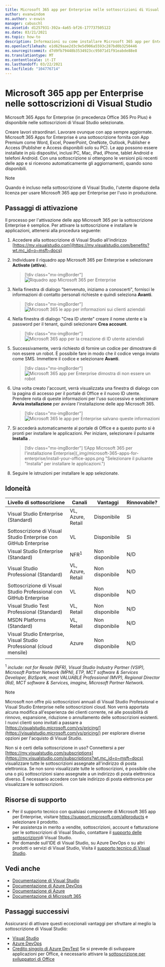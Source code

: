 ```yaml
---
title: Microsoft 365 app per Enterprise nelle sottoscrizioni di Visual Studio | Microsoft Docs
author: evanwindom
ms.author: v-evwin
manager: cabuschl
ms.assetid: d1257931-392a-4a65-bf26-177737505122
ms.date: 03/21/2021
ms.topic: how-to
description: Informazioni su come installare Microsoft 365 app per Enterprise
ms.openlocfilehash: e1d629aae2d3c9e5d906a5593c287bd0b3250446
ms.sourcegitcommit: d7d9fb79448b3534923cc95071d1f91eabde88e8
ms.translationtype: MT
ms.contentlocale: it-IT
ms.lasthandoff: 03/22/2021
ms.locfileid: "104776714"
---
```

# <a name="microsoft-365-apps-for-enterprise-in-visual-studio-subscriptions"></a>Microsoft 365 app per Enterprise nelle sottoscrizioni di Visual Studio
Microsoft 365 Apps for Enterprise (in precedenza Office 365 Pro Plus) è disponibile nelle sottoscrizioni di Visual Studio selezionate. 

Creare lavori straordinari. Lavorare ovunque con app sempre aggiornate. Microsoft 365 Apps for Enterprise è una sottoscrizione fornita con App Premium come Word, Excel, PowerPoint, OneNote, Outlook, Publisher e Access (Publisher e Access disponibili solo su PC). Le app possono essere installate in più dispositivi, inclusi PC, Mac, iPad, iPhone, tablet Android e telefoni Android. Con una sottoscrizione si ottengono le versioni più recenti delle app e si ricevono automaticamente gli aggiornamenti, quando sono disponibili.

> [!NOTE]
> Quando è incluso nella sottoscrizione di Visual Studio, l'utente dispone della licenza per usare Microsoft 365 app per Enterprise per l'uso in produzione.  

## <a name="activation-steps"></a>Passaggi di attivazione
Il processo per l'attivazione delle app Microsoft 365 per la sottoscrizione Enterprise è semplice.  Per attivare la sottoscrizione e installare le applicazioni, attenersi alla procedura seguente:

1. Accedere alla sottoscrizione di Visual Studio all'indirizzo [https://my.visualstudio.com](https://my.visualstudio.com/benefits?wt.mc_id=o~msft~docs)
1. Individuare il riquadro app Microsoft 365 per Enterprise e selezionare **Activate (attiva**).
   > [!div class="mx-imgBorder"]
   > ![Riquadro app Microsoft 365 per Enterprise](_img/microsoft-365-apps-for-enterprise/tile-activate.png "Selezionare ' attiva ' per iniziare a usare la sottoscrizione.")

1. Nella finestra di dialogo "benvenuto, iniziamo a conoscerti", fornisci le informazioni di contatto personali richieste e quindi seleziona **Avanti**.
   > [!div class="mx-imgBorder"]
   > ![Microsoft 365 le app per informazioni sui clienti aziendali](_img/microsoft-365-apps-for-enterprise/get-to-know-you.png "Immettere le informazioni di contatto")

1. Nella finestra di dialogo "Crea ID utente" creare il nome utente e la password per il tenant, quindi selezionare **Crea account**.
   > [!div class="mx-imgBorder"]
   > ![Microsoft 365 app per la creazione di ID utente aziendali](_img/microsoft-365-apps-for-enterprise/create-your-user-id.png "Creare l'ID utente e la password")

1. Successivamente, verrà richiesto di fornire un codice per dimostrare di non essere un robot.  È possibile fare in modo che il codice venga inviato come SMS.  Immettere il codice e selezionare **Avanti**. 
   > [!div class="mx-imgBorder"]
   > ![Microsoft 365 app per Enterprise dimostra di non essere un robot](_img/microsoft-365-apps-for-enterprise/prove-youre-not-a-robot.png "Richiedere un codice e immetterlo per continuare")

1. Una volta creato l'account, verrà visualizzata una finestra di dialogo con la pagina di accesso per il portale di Office e il nuovo ID utente.  Prendere nota di queste informazioni per l'uso successivo e selezionare **Avvia installazione** per avviare l'installazione delle app Microsoft 365.
   > [!div class="mx-imgBorder"]
   > ![Microsoft 365 le app per Enterprise salvano queste informazioni](_img/microsoft-365-apps-for-enterprise/save-this-info.png "Salvare il nuovo ID utente e il collegamento al portale di Office.")

1. Si accederà automaticamente al portale di Office e a questo punto si è pronti per installare le applicazioni.  Per iniziare, selezionare il pulsante **Installa** .
   > [!div class="mx-imgBorder"]
   > ![App Microsoft 365 per l'installazione Enterprise](_img/microsoft-365-apps-for-enterprise/install-your-office-apps.png "Selezionare il pulsante "Installa" per installare le applicazioni.")
1. Seguire le istruzioni per installare le app selezionate.  

## <a name="eligibility"></a>Idoneità

| Livello di sottoscrizione                                                 |     Canali                                            | Vantaggi                                                          | Rinnovabile?    |
|--------------------------------------------------------------------|---------------------------------------------------------|------------------------------------------------------------------|---------------|
| Visual Studio Enterprise (Standard)   | VL, Azure, Retail| Disponibile       |  Sì          |
| Sottoscrizione di Visual Studio Enterprise con GitHub Enterprise  | VL | Disponibile       |  Sì          |
| Visual Studio Enterprise (Standard)   | NFR<sup>1</sup> | Non disponibile       |  N/D          |
| Visual Studio Professional (Standard) | VL, Azure, Retail                                       | Non disponibile                                                            |  N/D          |
| Sottoscrizione di Visual Studio Professional con GitHub Enterprise | VL | Non disponibile         |  N/D          |
| Visual Studio Test Professional (Standard)                         | VL, Retail                                              | Non disponibile                                             |  N/D          |
| MSDN Platforms (Standard)                                          | VL, Retail                                              | Non disponibile                                              |  N/D          |
| Visual Studio Enterprise, Visual Studio Professional (cloud mensile) | Azure | Non disponibile | N/D |
|  |

<sup>1</sup>  *include: not for Resale (NFR), Visual Studio Industry Partner (VSIP), Microsoft Partner Network (MPN), ETP, MCT software & Services Developer, BizSpark, most VALUABLE Professional (MVP), Regional Director (Rd), MCT software & Services, imagine, Microsoft Partner Network.*

> [!NOTE]
> Microsoft non offre più sottoscrizioni annuali di Visual Studio Professional e Visual Studio Enterprise nelle sottoscrizioni cloud. Non verrà apportata alcuna modifica all'esperienza dei clienti corrente, né alle possibilità di rinnovo, espansione, riduzione o annullamento delle sottoscrizioni esistenti. I nuovi clienti sono invitati a passare a [https://visualstudio.microsoft.com/vs/pricing/](https://visualstudio.microsoft.com/vs/pricing/) per esplorare diverse opzioni per l'acquisto di Visual Studio.

Non si è certi della sottoscrizione in uso?  Connettersi a per [https://my.visualstudio.com/subscriptions](https://my.visualstudio.com/subscriptions?wt.mc_id=o~msft~docs) visualizzare tutte le sottoscrizioni assegnate all'indirizzo di posta elettronica. Se non sono visualizzate tutte le sottoscrizioni, è possibile che una o più sottoscrizioni siano assegnate a un indirizzo di posta elettronica diverso.  È necessario accedere con tale indirizzo di posta elettronica per visualizzare le sottoscrizioni.

## <a name="support-resources"></a>Risorse di supporto
- Per il supporto tecnico con qualsiasi componente di Microsoft 365 app per Enterprise, visitare https://support.microsoft.com/allproducts e selezionare il prodotto.
- Per assistenza in merito a vendite, sottoscrizioni, account e fatturazione per le sottoscrizioni di Visual Studio, contattare il [supporto delle sottoscrizioni](https://aka.ms/vssubscriberhelp)di Visual Studio.
- Per domande sull'IDE di Visual Studio, su Azure DevOps o su altri prodotti o servizi di Visual Studio,  Visita il [supporto tecnico di Visual Studio](https://visualstudio.microsoft.com/support/).

## <a name="see-also"></a>Vedi anche
- [Documentazione di Visual Studio](/visualstudio/)
- [Documentazione di Azure DevOps](/azure/devops/)
- [Documentazione di Azure](/azure/)
- [Documentazione di Microsoft 365](/microsoft-365/)

## <a name="next-steps"></a>Passaggi successivi
Assicurarsi di attivare questi eccezionali vantaggi per sfruttare al meglio la sottoscrizione di Visual Studio:
- [Visual Studio](vs-ide-benefit.md)
- [Azure DevOps](vs-azure-devops.md)
- [Credito singolo di Azure DevTest](vs-azure.md) Se si prevede di sviluppare applicazioni per Office, è necessario attivare la [sottoscrizione per sviluppatori di Office](./vs-m365.md)
